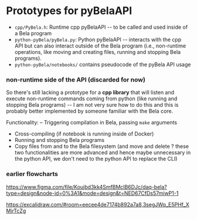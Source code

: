 # Prototypes for pyBelaAPI

- `cpp/PyBela.h`: Runtime cpp pyBelaAPI -- to be called and used inside of a Bela program
- `python-pyBela/pyBela.py`: Python pyBelaAPI -- interacts with the cpp API but can also interact outside of the Bela program (i.e., non-runtime operations, like moving and creating files, running and stopping Bela programs).
- `python-pyBela/notebooks/` contains pseudocode of the pyBela API usage

### non-runtime side of the API (discarded for now)

So there's still lacking a prototype for a **cpp library** that will listen and execute non-runtime commands coming from python (like running and stopping Bela programs) -- I am not very sure how to do this and this is probably better implemented by someone familiar with the Bela core.

Functionality:
– Triggering compilation in Bela, passing `make` arguments
- Cross-compiling (if notebook is running inside of Docker)
- Running and stopping Bela programs
- Copy files from and to the Bela filesystem (and move and delete ? these two functionalities are more advanced and hence maybe unnecessary in the python API, we don't need to the python API to replace the CLI)

### earlier flowcharts
https://www.figma.com/file/Koujbd3kk4SmfBMclB6DJc/daq-bela?type=design&node-id=0%3A1&mode=design&t=NED67CfDs57miwP1-1

https://excalidraw.com/#room=eecee4de7174b892a7a8,3segJWq_E5PHf_XMjrTcZg
